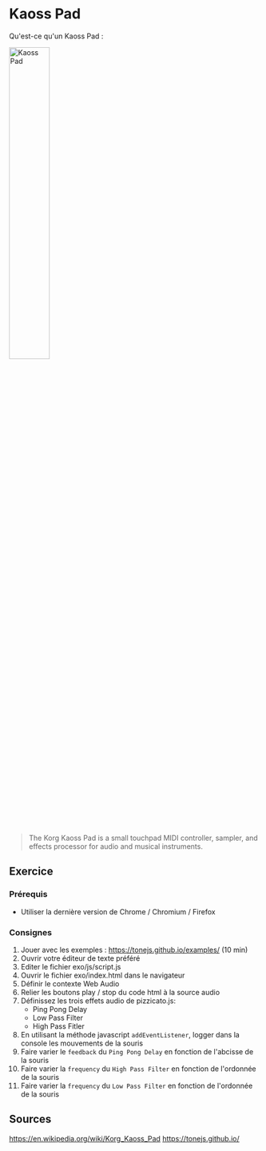# Kaoss Pad

Qu'est-ce qu'un Kaoss Pad :

<img src="https://upload.wikimedia.org/wikipedia/commons/e/e3/KAOSS_PAD.JPG" alt="Kaoss Pad" width="40%" height="40%">

> The Korg Kaoss Pad is a small touchpad MIDI controller, sampler, and effects processor for audio and musical instruments.

## Exercice

### Prérequis

- Utiliser la dernière version de Chrome / Chromium / Firefox

### Consignes

1. Jouer avec les exemples : https://tonejs.github.io/examples/ (10 min)
2. Ouvrir votre éditeur de texte préféré
3. Editer le fichier exo/js/script.js
4. Ouvrir le fichier exo/index.html dans le navigateur
5. Définir le contexte Web Audio
6. Relier les boutons play / stop du code html à la source audio
7. Définissez les trois effets audio de pizzicato.js:
    - Ping Pong Delay
    - Low Pass Filter
    - High Pass Fitler
8. En utilisant la méthode javascript ```addEventListener```, logger dans la console les mouvements de la souris
9. Faire varier le ```feedback``` du ```Ping Pong Delay``` en fonction de l'abcisse de la souris
10. Faire varier la ```frequency``` du ```High Pass Filter``` en fonction de l'ordonnée de la souris
11. Faire varier la ```frequency``` du ```Low Pass Filter``` en fonction de l'ordonnée de la souris

## Sources

https://en.wikipedia.org/wiki/Korg_Kaoss_Pad
https://tonejs.github.io/
